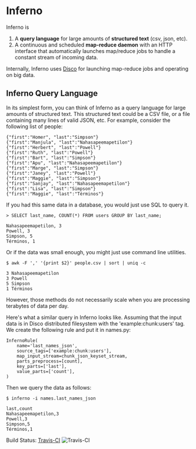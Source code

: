 Inferno
=======

Inferno is

1. A **query language** for large amounts of **structured text** (csv, json, etc).
2. A continuous and scheduled **map-reduce daemon** with an HTTP
interface that automatically launches map/reduce jobs to handle a
constant stream of incoming data.

Internally, Inferno uses [Disco](http://discoproject.org/) for launching
map-reduce jobs and operating on big data.

Inferno Query Language
----------------------

In its simplest form, you can think of Inferno as a query language for large
amounts of structured text.  This structured text could be a CSV file, or a
file containing many lines of valid JSON, etc.  For example, consider the
following list of people:

    {"first":"Homer", "last":"Simpson"}
    {"first":"Manjula", "last":"Nahasapeemapetilon"}
    {"first":"Herbert", "last":"Powell"}
    {"first":"Ruth", "last":"Powell"}
    {"first":"Bart", "last":"Simpson"}
    {"first":"Apu", "last":"Nahasapeemapetilon"}
    {"first":"Marge", "last":"Simpson"}
    {"first":"Janey", "last":"Powell"}
    {"first":"Maggie", "last":"Simpson"}
    {"first":"Sanjay", "last":"Nahasapeemapetilon"}
    {"first":"Lisa", "last":"Simpson"}
    {"first":"Maggie", "last":"Términos"}

If you had this same data in a database, you would just use SQL to query it.

    > SELECT last_name, COUNT(*) FROM users GROUP BY last_name;

    Nahasapeemapetilon, 3
    Powell, 3
    Simpson, 5
    Términos, 1

Or if the data was small enough, you might just use command line utilities.

    $ awk -F ',' '{print $2}' people.csv | sort | uniq -c

    3 Nahasapeemapetilon
    3 Powell
    5 Simpson
    1 Términos

However, those methods do not necessarily scale when you are processing
terabytes of data per day.

Here's what a similar query in Inferno looks like.  Assuming that the input data
is in Disco distributed filesystem with the 'example:chunk:users' tag.  We
create the following rule and put it in names.py:

    InfernoRule(
        name='last_names_json',
        source_tags=['example:chunk:users'],
        map_input_stream=chunk_json_keyset_stream,
        parts_preprocess=[count],
        key_parts=['last'],
        value_parts=['count'],
    )

Then we query the data as follows:

    $ inferno -i names.last_names_json

    last,count
    Nahasapeemapetilon,3
    Powell,3
    Simpson,5
    Términos,1

Build Status: [Travis-CI](http://travis-ci.org/chango/inferno) ![Travis-CI](https://secure.travis-ci.org/chango/inferno.png)
